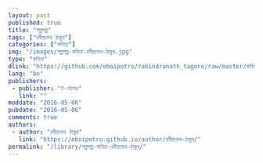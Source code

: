 ```yaml
---
layout: post
published: true
title: "গল্পসল্প"
tags: ["রবীন্দ্রনাথ ঠাকুর"]
categories: ["কবিতা"]
img: "/images/গল্পসল্প-কবিতা-রবীন্দ্রনাথ-ঠাকুর.jpg"
type: "কবিতা"
dlink: "https://github.com/eboipotro/rabindranath_tagore/raw/master/কবিতা/গল্পসল্প.epub"
lang: "bn"
publishers: 
 - publisher: "ই-বইপত্র"
   link: ""
moddate: "2016-05-06"
pubdate: "2016-05-06"
comments: true
authors: 
 - author: "রবীন্দ্রনাথ ঠাকুর"
   link: "https://eboipotro.github.io/author/রবীন্দ্রনাথ-ঠাকুর/"
permalink: "/library/গল্পসল্প-কবিতা-রবীন্দ্রনাথ-ঠাকুর/"
---
```

